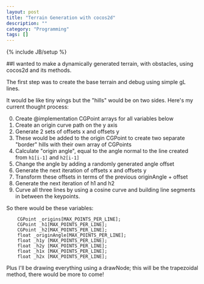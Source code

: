 ```yaml
---
layout: post
title: "Terrain Generation with cocos2d"
description: ""
category: "Programming"
tags: []
---
```

{% include JB/setup %}

##I wanted to make a dynamically generated terrain, with obstacles, using cocos2d and its methods.

 The first step was to create the base terrain and debug using simple gL lines.

 It would be like tiny wings but the "hills" would be on two sides. Here's my current thought process:

 0. Create @implementation CGPoint arrays for all variables below
 1. Create an origin curve path on the y axis
 2. Generate 2 sets of offsets x and offsets y
 3. These would be added to the origin CGPoint to create two separate "border" hills with their own array of CGPoints
 4. Calculate "origin angle", equal to the angle normal to the line created from `h1[i-1]` and `h2[i-1]`
 5. Change the angle by adding a randomly generated angle offset
 6. Generate the next iteration of offsets x and offsets y
 7. Transform these offsets in terms of the previous originAngle + offset
 8. Generate the next iteration of h1 and h2
 9. Curve all three lines by using a cosine curve and building line segments in between the keypoints.
 
 So there would be these variables:

        CGPoint _origins[MAX_POINTS_PER_LINE];
        CGPoint _h1[MAX_POINTS_PER_LINE];
        CGPoint _h2[MAX_POINTS_PER_LINE];
        float _originAngle[MAX_POINTS_PER_LINE];
        float _h1y [MAX_POINTS_PER_LINE];
        float _h2y [MAX_POINTS_PER_LINE];
        float _h1x [MAX_POINTS_PER_LINE];
        float _h2x [MAX_POINTS_PER_LINE];

Plus I'll be drawing everything using a drawNode; this will be the trapezoidal method, there would be more to come!


